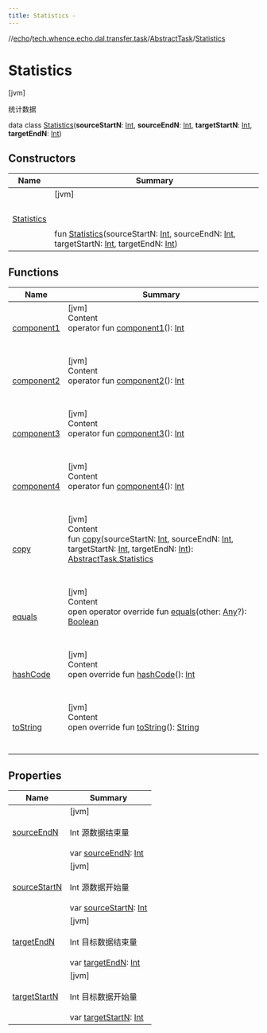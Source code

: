 ```yaml
---
title: Statistics -
---
```

//[echo](../../../index.md)/[tech.whence.echo.dal.transfer.task](../../index.md)/[AbstractTask](../index.md)/[Statistics](index.md)



# Statistics  
 [jvm] 

统计数据

data class [Statistics](index.md)(**sourceStartN**: [Int](https://kotlinlang.org/api/latest/jvm/stdlib/kotlin/-int/index.html), **sourceEndN**: [Int](https://kotlinlang.org/api/latest/jvm/stdlib/kotlin/-int/index.html), **targetStartN**: [Int](https://kotlinlang.org/api/latest/jvm/stdlib/kotlin/-int/index.html), **targetEndN**: [Int](https://kotlinlang.org/api/latest/jvm/stdlib/kotlin/-int/index.html))   


## Constructors  
  
|  Name|  Summary| 
|---|---|
| [Statistics](-statistics.md)|  [jvm] <br><br><br><br>fun [Statistics](-statistics.md)(sourceStartN: [Int](https://kotlinlang.org/api/latest/jvm/stdlib/kotlin/-int/index.html), sourceEndN: [Int](https://kotlinlang.org/api/latest/jvm/stdlib/kotlin/-int/index.html), targetStartN: [Int](https://kotlinlang.org/api/latest/jvm/stdlib/kotlin/-int/index.html), targetEndN: [Int](https://kotlinlang.org/api/latest/jvm/stdlib/kotlin/-int/index.html))   <br>


## Functions  
  
|  Name|  Summary| 
|---|---|
| [component1](component1.md)| [jvm]  <br>Content  <br>operator fun [component1](component1.md)(): [Int](https://kotlinlang.org/api/latest/jvm/stdlib/kotlin/-int/index.html)  <br><br><br>
| [component2](component2.md)| [jvm]  <br>Content  <br>operator fun [component2](component2.md)(): [Int](https://kotlinlang.org/api/latest/jvm/stdlib/kotlin/-int/index.html)  <br><br><br>
| [component3](component3.md)| [jvm]  <br>Content  <br>operator fun [component3](component3.md)(): [Int](https://kotlinlang.org/api/latest/jvm/stdlib/kotlin/-int/index.html)  <br><br><br>
| [component4](component4.md)| [jvm]  <br>Content  <br>operator fun [component4](component4.md)(): [Int](https://kotlinlang.org/api/latest/jvm/stdlib/kotlin/-int/index.html)  <br><br><br>
| [copy](copy.md)| [jvm]  <br>Content  <br>fun [copy](copy.md)(sourceStartN: [Int](https://kotlinlang.org/api/latest/jvm/stdlib/kotlin/-int/index.html), sourceEndN: [Int](https://kotlinlang.org/api/latest/jvm/stdlib/kotlin/-int/index.html), targetStartN: [Int](https://kotlinlang.org/api/latest/jvm/stdlib/kotlin/-int/index.html), targetEndN: [Int](https://kotlinlang.org/api/latest/jvm/stdlib/kotlin/-int/index.html)): [AbstractTask.Statistics](index.md)  <br><br><br>
| [equals](../../../tech.whence.echo.webclient.response.exception/-response-unrecognized-exception/index.md#kotlin/Any/equals/#kotlin.Any?/PointingToDeclaration/)| [jvm]  <br>Content  <br>open operator override fun [equals](../../../tech.whence.echo.webclient.response.exception/-response-unrecognized-exception/index.md#kotlin/Any/equals/#kotlin.Any?/PointingToDeclaration/)(other: [Any](https://kotlinlang.org/api/latest/jvm/stdlib/kotlin/-any/index.html)?): [Boolean](https://kotlinlang.org/api/latest/jvm/stdlib/kotlin/-boolean/index.html)  <br><br><br>
| [hashCode](../../../tech.whence.echo.webclient.response.exception/-response-unrecognized-exception/index.md#kotlin/Any/hashCode/#/PointingToDeclaration/)| [jvm]  <br>Content  <br>open override fun [hashCode](../../../tech.whence.echo.webclient.response.exception/-response-unrecognized-exception/index.md#kotlin/Any/hashCode/#/PointingToDeclaration/)(): [Int](https://kotlinlang.org/api/latest/jvm/stdlib/kotlin/-int/index.html)  <br><br><br>
| [toString](../../../tech.whence.echo.webclient.response.exception/-response-unrecognized-exception/index.md#kotlin/Any/toString/#/PointingToDeclaration/)| [jvm]  <br>Content  <br>open override fun [toString](../../../tech.whence.echo.webclient.response.exception/-response-unrecognized-exception/index.md#kotlin/Any/toString/#/PointingToDeclaration/)(): [String](https://kotlinlang.org/api/latest/jvm/stdlib/kotlin/-string/index.html)  <br><br><br>


## Properties  
  
|  Name|  Summary| 
|---|---|
| [sourceEndN](index.md#tech.whence.echo.dal.transfer.task/AbstractTask.Statistics/sourceEndN/#/PointingToDeclaration/)|  [jvm] <br><br>Int 源数据结束量<br><br>var [sourceEndN](index.md#tech.whence.echo.dal.transfer.task/AbstractTask.Statistics/sourceEndN/#/PointingToDeclaration/): [Int](https://kotlinlang.org/api/latest/jvm/stdlib/kotlin/-int/index.html)   <br>
| [sourceStartN](index.md#tech.whence.echo.dal.transfer.task/AbstractTask.Statistics/sourceStartN/#/PointingToDeclaration/)|  [jvm] <br><br>Int 源数据开始量<br><br>var [sourceStartN](index.md#tech.whence.echo.dal.transfer.task/AbstractTask.Statistics/sourceStartN/#/PointingToDeclaration/): [Int](https://kotlinlang.org/api/latest/jvm/stdlib/kotlin/-int/index.html)   <br>
| [targetEndN](index.md#tech.whence.echo.dal.transfer.task/AbstractTask.Statistics/targetEndN/#/PointingToDeclaration/)|  [jvm] <br><br>Int 目标数据结束量<br><br>var [targetEndN](index.md#tech.whence.echo.dal.transfer.task/AbstractTask.Statistics/targetEndN/#/PointingToDeclaration/): [Int](https://kotlinlang.org/api/latest/jvm/stdlib/kotlin/-int/index.html)   <br>
| [targetStartN](index.md#tech.whence.echo.dal.transfer.task/AbstractTask.Statistics/targetStartN/#/PointingToDeclaration/)|  [jvm] <br><br>Int 目标数据开始量<br><br>var [targetStartN](index.md#tech.whence.echo.dal.transfer.task/AbstractTask.Statistics/targetStartN/#/PointingToDeclaration/): [Int](https://kotlinlang.org/api/latest/jvm/stdlib/kotlin/-int/index.html)   <br>

